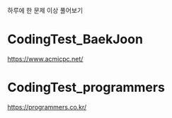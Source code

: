 하루에 한 문제 이상 풀어보기

# CodingTest_BaekJoon
https://www.acmicpc.net/

# CodingTest_programmers
https://programmers.co.kr/
